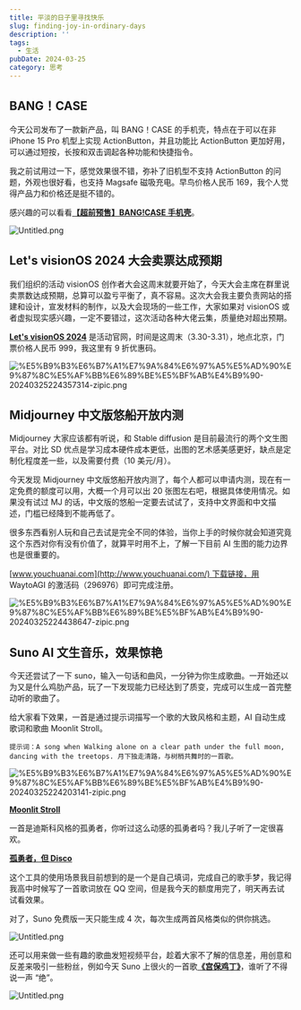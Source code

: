 ```yaml
---
title: 平淡的日子里寻找快乐
slug: finding-joy-in-ordinary-days
description: ''
tags:
  - 生活
pubDate: 2024-03-25
category: 思考
---
```


## **BANG！CASE**


今天公司发布了一款新产品，叫 BANG！CASE 的手机壳，特点在于可以在非 iPhone 15 Pro 机型上实现 ActionButton，并且功能比 ActionButton 更加好用，可以通过短按，长按和双击调起各种功能和快捷指令。


我之前试用过一下，感觉效果很不错，弥补了旧机型不支持 ActionButton 的问题，外观也很好看，也支持 Magsafe 磁吸充电。早鸟价格人民币 169，我个人觉得产品力和价格还是挺不错的。


感兴趣的可以看看[**【超前预售】BANG!CASE 手机壳**](https://sspai.com/product/36)。


![Untitled.png](https://image.xcanoe.top/blog/20e2ac23a28817bb3fc6fab83bd5616a.png)


## **Let's visionOS 2024 大会卖票达成预期**


我们组织的活动 visionOS 创作者大会这周末就要开始了，今天大会主席在群里说卖票数达成预期，总算可以盈亏平衡了，真不容易。这次大会我主要负责网站的搭建和设计，宣发材料的制作，以及大会现场的一些工作，大家如果对 visionOS 或者虚拟现实感兴趣，一定不要错过，这次活动各种大佬云集，质量绝对超出预期。


[**Let's visionOS 2024**](https://letsvisionos24.swiftgg.team/cn/) 是活动官网，时间是这周末（3.30-3.31），地点北京，门票价格人民币 999，我这里有 9 折优惠码。


![%E5%B9%B3%E6%B7%A1%E7%9A%84%E6%97%A5%E5%AD%90%E9%87%8C%E5%AF%BB%E6%89%BE%E5%BF%AB%E4%B9%90-20240325224357314-zipic.png](https://image.xcanoe.top/blog/bbf9790367da9ded9149bffa4b0f632d.png)


## **Midjourney 中文版悠船开放内测**


Midjourney 大家应该都有听说，和 Stable diffusion 是目前最流行的两个文生图平台。对比 SD 优点是学习成本硬件成本更低，出图的艺术感美感更好，缺点是定制化程度差一些，以及需要付费（10 美元/月）。


今天发现 Midjourney 中文版悠船开放内测了，每个人都可以申请内测，现在有一定免费的额度可以用，大概一个月可以出 20 张图左右吧，根据具体使用情况。如果没有试过 MJ 的话，中文版的悠船一定要去试试了，支持中文界面和中文描述，门槛已经降到不能再低了。


很多东西看别人玩和自己去试是完全不同的体验，当你上手的时候你就会知道究竟这个东西对你有没有价值了，就算平时用不上，了解一下目前 AI 生图的能力边界也是很重要的。


[www.youchuanai.com](http://www.youchuanai.com/) 下载链接，用 WaytoAGI 的激活码（296976）即可完成注册。


![%E5%B9%B3%E6%B7%A1%E7%9A%84%E6%97%A5%E5%AD%90%E9%87%8C%E5%AF%BB%E6%89%BE%E5%BF%AB%E4%B9%90-20240325224438647-zipic.png](https://image.xcanoe.top/blog/7fe8fff513815e9c2e3df43ad17aee04.png)


## **Suno AI 文生音乐，效果惊艳**


今天还尝试了一下 suno，输入一句话和曲风，一分钟为你生成歌曲。一开始还以为又是什么鸡肋产品，玩了一下发现能力已经达到了质变，完成可以生成一首完整动听的歌曲了。


给大家看下效果，一首是通过提示词描写一个歌的大致风格和主题，AI 自动生成歌词和歌曲 Moonlit Stroll。


`提示词：A song when Walking alone on a clear path under the full moon, dancing with the treetops. 月下独走清路，与树梢共舞时的一首歌。`


![%E5%B9%B3%E6%B7%A1%E7%9A%84%E6%97%A5%E5%AD%90%E9%87%8C%E5%AF%BB%E6%89%BE%E5%BF%AB%E4%B9%90-20240325224203141-zipic.png](https://image.xcanoe.top/blog/03ea1dfcb2c5979f4e56670fb19042b2.png)


[**Moonlit Stroll**](https://app.suno.ai/song/107450c5-9e5f-4e16-bf01-7357f4022285)


一首是迪斯科风格的孤勇者，你听过这么动感的孤勇者吗？我儿子听了一定很喜欢。


[**孤勇者，但 Disco**](https://app.suno.ai/song/d195873d-4559-45a0-896f-9ff54dcc6abe)


这个工具的使用场景我目前想到的是一个是自己填词，完成自己的歌手梦，我记得我高中时候写了一首歌词放在 QQ 空间，但是我今天的额度用完了，明天再去试试看效果。


对了，Suno 免费版一天只能生成 4 次，每次生成两首风格类似的供你挑选。


![Untitled.png](https://image.xcanoe.top/blog/9db20a5633d4e7418ff1aecce5d88c60.png)


还可以用来做一些有趣的歌曲发短视频平台，趁着大家不了解的信息差，用创意和反差来吸引一些粉丝，例如今天 Suno 上很火的一首歌[**《宫保鸡丁》**](https://app.suno.ai/song/1ec6fa32-0b8a-4156-aa7d-a7735d2ca2e3)，谁听了不得说一声 “绝”。


![Untitled.png](https://image.xcanoe.top/blog/4562b68580ea56a6cc4be42669392412.png)
